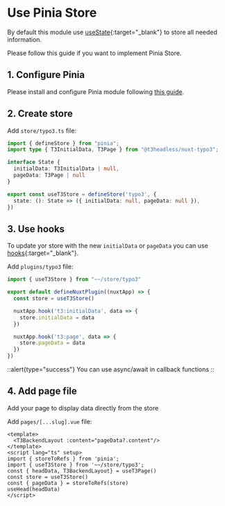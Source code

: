 # Use Pinia Store

By default this module use [useState](https://nuxt.com/docs/api/composables/use-state){:target="_blank"} to store all needed information.

Please follow this guide if you want to implement Pinia Store.

## 1. Configure Pinia

Please install and configure Pinia module following [this guide](https://pinia.vuejs.org/ssr/nuxt.html).


## 2. Create store

Add `store/typo3.ts` file:

```ts [store/typo3.ts]
import { defineStore } from "pinia";
import type { T3InitialData, T3Page } from "@t3headless/nuxt-typo3";

interface State {
  initialData: T3InitialData | null,
  pageData: T3Page | null
}

export const useT3Store = defineStore('typo3', {
  state: (): State => ({ initialData: null, pageData: null }),
})
```

## 3. Use hooks

To update yor store with the new `initialData` or `pageData` you can use [hooks](https://nuxt.com/docs/guide/going-further/hooks){:target="_blank"}.

Add `plugins/typo3` file:

```js [plugins/typo3.ts]
import { useT3Store } from "~~/store/typo3"

export default defineNuxtPlugin((nuxtApp) => {
  const store = useT3Store()

  nuxtApp.hook('t3:initialData', data => {
    store.initialData = data
  })

  nuxtApp.hook('t3:page', data => {
    store.pageData = data
  })
})
```

::alert{type="success"}
You can use async/await in callback functions
::

## 4. Add page file
Add your page to display data directly from the store

Add `pages/[...slug].vue` file:

```vue [pages/[...slug].vue
<template>
  <T3BackendLayout :content="pageData?.content"/>
</template>
<script lang="ts" setup>
import { storeToRefs } from 'pinia';
import { useT3Store } from '~~/store/typo3';
const { headData, T3BackendLayout} = useT3Page()
const store = useT3Store()
const { pageData } = storeToRefs(store)
useHead(headData)
</script>
```
